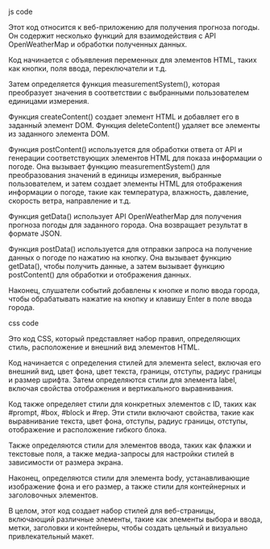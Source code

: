 js code

Этот код относится к веб-приложению для получения прогноза погоды. Он содержит несколько функций для взаимодействия с API OpenWeatherMap и обработки полученных данных.

Код начинается с объявления переменных для элементов HTML, таких как кнопки, поля ввода, переключатели и т.д.

Затем определяется функция measurementSystem(), которая преобразует значения в соответствии с выбранными пользователем единицами измерения.

Функция createContent() создает элемент HTML и добавляет его в заданный элемент DOM. Функция deleteContent() удаляет все элементы из заданного элемента DOM.

Функция postContent() используется для обработки ответа от API и генерации соответствующих элементов HTML для показа информации о погоде. Она вызывает функцию measurementSystem() для преобразования значений в единицы измерения, выбранные пользователем, и затем создает элементы HTML для отображения информации о погоде, такие как температура, влажность, давление, скорость ветра, направление и т.д.

Функция getData() использует API OpenWeatherMap для получения прогноза погоды для заданного города. Она возвращает результат в формате JSON.

Функция postData() используется для отправки запроса на получение данных о погоде по нажатию на кнопку. Она вызывает функцию getData(), чтобы получить данные, а затем вызывает функцию postContent() для обработки и отображения данных.

Наконец, слушатели событий добавлены к кнопке и полю ввода города, чтобы обрабатывать нажатие на кнопку и клавишу Enter в поле ввода города.

css code

Это код CSS, который представляет набор правил, определяющих стиль, расположение и внешний вид элементов HTML.

Код начинается с определения стилей для элемента select, включая его внешний вид, цвет фона, цвет текста, границы, отступы, радиус границы и размер шрифта. Затем определяются стили для элемента label, включая свойства отображения и вертикального выравнивания.

Код также определяет стили для конкретных элементов с ID, таких как #prompt, #box, #block и #rep. Эти стили включают свойства, такие как выравнивание текста, цвет фона, отступы, радиус границы, отступы, отображение и расположение гибкого блока.

Также определяются стили для элементов ввода, таких как флажки и текстовые поля, а также медиа-запросы для настройки стилей в зависимости от размера экрана.

Наконец, определяются стили для элемента body, устанавливающие изображение фона и его размер, а также стили для контейнерных и заголовочных элементов.

В целом, этот код создает набор стилей для веб-страницы, включающий различные элементы, такие как элементы выбора и ввода, метки, заголовки и контейнеры, чтобы создать цельный и визуально привлекательный макет.
